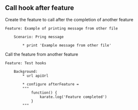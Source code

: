 ## Call hook after feature

Create the feature to call after the completion of another feature

```gherkin
Feature: Example of printing message from other file

    Scenario: Pring message

        * print 'Example message from other file'
```

Call the feature from another feature

```gherkin
Feature: Test hooks

    Background:
        * url apiUrl

        * configure afterFeature = 
        """
	        function() {
	            karate.log('Feature completed')
	        }
        """
```